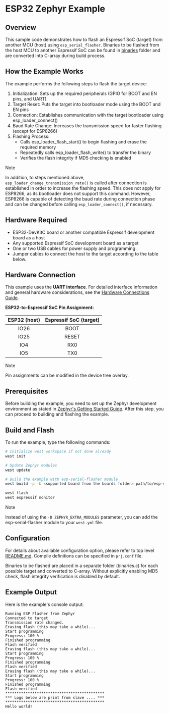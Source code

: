 # ESP32 Zephyr Example

## Overview

This sample code demonstrates how to flash an Espressif SoC (target) from another MCU (host) using
`esp_serial_flasher`.
Binaries to be flashed from the host MCU to another Espressif SoC can be found in [binaries](../binaries/) folder
and are converted into C-array during build process.

## How the Example Works

The example performs the following steps to flash the target device:

1. Initialization: Sets up the required peripherals (GPIO for BOOT and EN pins, and UART)
2. Target Reset: Puts the target into bootloader mode using the BOOT and EN pins
3. Connection: Establishes communication with the target bootloader using esp_loader_connect()
4. Baud Rate Change: Increases the transmission speed for faster flashing (except for ESP8266)
5. Flashing Process:
   - Calls esp_loader_flash_start() to begin flashing and erase the required memory
   - Repeatedly calls esp_loader_flash_write() to transfer the binary
   - Verifies the flash integrity if MD5 checking is enabled

> [!NOTE]
> In addition, to steps mentioned above, `esp_loader_change_transmission_rate()` is called after connection is established in order to increase the flashing speed. This does not apply for ESP8266, as its bootloader does not support this command. However, ESP8266 is capable of detecting the baud rate during connection phase and can be changed before calling `esp_loader_connect()`, if necessary.

## Hardware Required

- ESP32-DevKitC board or another compatible Espressif development board as a host
- Any supported Espressif SoC development board as a target
- One or two USB cables for power supply and programming
- Jumper cables to connect the host to the target according to the table below.

## Hardware Connection

This example uses the **UART interface**. For detailed interface information and general hardware considerations, see the [Hardware Connections Guide](../../docs/hardware-connections.md#uartserial-interface).

**ESP32-to-Espressif SoC Pin Assignment:**

| ESP32 (host) | Espressif SoC (target) |
| :----------: | :--------------------: |
|     IO26     |          BOOT          |
|     IO25     |         RESET          |
|     IO4      |          RX0           |
|     IO5      |          TX0           |

> [!NOTE]
> Pin assignments can be modified in the device tree overlay.

## Prerequisites

Before building the example, you need to set up the Zephyr development environment as stated in [Zephyr's Getting Started Guide](https://docs.zephyrproject.org/latest/develop/getting_started/index.html). After this step, you can proceed to building and flashing the example.

## Build and Flash

To run the example, type the following commands:

```bash
# Initialize west workspace if not done already
west init

# Update Zephyr modules
west update

# Build the example with esp-serial-flasher module
west build -p -b <supported board from the boards folder> path/to/esp-serial-flasher/examples/zephyr_example -D ZEPHYR_EXTRA_MODULES=/path/to/esp-serial-flasher

west flash
west espressif monitor
```

> [!NOTE]
> Instead of using the `-D ZEPHYR_EXTRA_MODULES` parameter, you can add the esp-serial-flasher module to your `west.yml` file.

## Configuration

For details about available configuration option, please refer to top level [README.md](../../README.md).
Compile definitions can be specified in `prj.conf` file.

Binaries to be flashed are placed in a separate folder (binaries.c) for each possible target and converted to C-array. Without explicitly enabling MD5 check, flash integrity verification is disabled by default.

## Example Output

Here is the example's console output:

```text
Running ESP Flasher from Zephyr
Connected to target
Transmission rate changed.
Erasing flash (this may take a while)...
Start programming
Progress: 100 %
Finished programming
Flash verified
Erasing flash (this may take a while)...
Start programming
Progress: 100 %
Finished programming
Flash verified
Erasing flash (this may take a while)...
Start programming
Progress: 100 %
Finished programming
Flash verified
********************************************
*** Logs below are print from slave .... ***
********************************************
Hello world!
```
